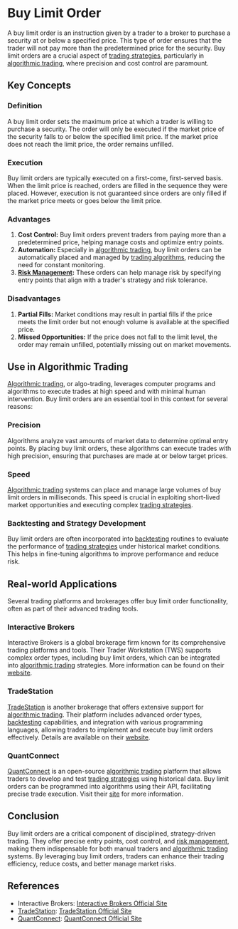 # Buy Limit Order

A buy limit order is an instruction given by a trader to a broker to purchase a security at or below a specified price. This type of order ensures that the trader will not pay more than the predetermined price for the security. Buy limit orders are a crucial aspect of [trading strategies](../t/trading_strategies.md), particularly in [algorithmic trading](../a/algorithmic_trading.md), where precision and cost control are paramount.

## Key Concepts

### Definition

A buy limit order sets the maximum price at which a trader is willing to purchase a security. The order will only be executed if the market price of the security falls to or below the specified limit price. If the market price does not reach the limit price, the order remains unfilled.

### Execution

Buy limit orders are typically executed on a first-come, first-served basis. When the limit price is reached, orders are filled in the sequence they were placed. However, execution is not guaranteed since orders are only filled if the market price meets or goes below the limit price.

### Advantages

1. **Cost Control:** Buy limit orders prevent traders from paying more than a predetermined price, helping manage costs and optimize entry points.
2. **Automation:** Especially in [algorithmic trading](../a/algorithmic_trading.md), buy limit orders can be automatically placed and managed by [trading algorithms](../t/trading_algorithms.md), reducing the need for constant monitoring.
3. **[Risk Management](../r/risk_management.md):** These orders can help manage risk by specifying entry points that align with a trader's strategy and risk tolerance.

### Disadvantages

1. **Partial Fills:** Market conditions may result in partial fills if the price meets the limit order but not enough volume is available at the specified price.
2. **Missed Opportunities:** If the price does not fall to the limit level, the order may remain unfilled, potentially missing out on market movements.

## Use in Algorithmic Trading

[Algorithmic trading](../a/algorithmic_trading.md), or algo-trading, leverages computer programs and algorithms to execute trades at high speed and with minimal human intervention. Buy limit orders are an essential tool in this context for several reasons:

### Precision

Algorithms analyze vast amounts of market data to determine optimal entry points. By placing buy limit orders, these algorithms can execute trades with high precision, ensuring that purchases are made at or below target prices.

### Speed

[Algorithmic trading](../a/algorithmic_trading.md) systems can place and manage large volumes of buy limit orders in milliseconds. This speed is crucial in exploiting short-lived market opportunities and executing complex [trading strategies](../t/trading_strategies.md).

### Backtesting and Strategy Development

Buy limit orders are often incorporated into [backtesting](../b/backtesting.md) routines to evaluate the performance of [trading strategies](../t/trading_strategies.md) under historical market conditions. This helps in fine-tuning algorithms to improve performance and reduce risk.

## Real-world Applications

Several trading platforms and brokerages offer buy limit order functionality, often as part of their advanced trading tools.

### Interactive Brokers

Interactive Brokers is a global brokerage firm known for its comprehensive trading platforms and tools. Their Trader Workstation (TWS) supports complex order types, including buy limit orders, which can be integrated into [algorithmic trading](../a/algorithmic_trading.md) strategies. More information can be found on their [website](https://www.interactivebrokers.com).

### TradeStation

[TradeStation](../t/tradestation.md) is another brokerage that offers extensive support for [algorithmic trading](../a/algorithmic_trading.md). Their platform includes advanced order types, [backtesting](../b/backtesting.md) capabilities, and integration with various programming languages, allowing traders to implement and execute buy limit orders effectively. Details are available on their [website](https://www.tradestation.com).

### QuantConnect

[QuantConnect](../q/quantconnect.md) is an open-source [algorithmic trading](../a/algorithmic_trading.md) platform that allows traders to develop and test [trading strategies](../t/trading_strategies.md) using historical data. Buy limit orders can be programmed into algorithms using their API, facilitating precise trade execution. Visit their [site](https://www.quantconnect.com) for more information.

## Conclusion

Buy limit orders are a critical component of disciplined, strategy-driven trading. They offer precise entry points, cost control, and [risk management](../r/risk_management.md), making them indispensable for both manual traders and [algorithmic trading](../a/algorithmic_trading.md) systems. By leveraging buy limit orders, traders can enhance their trading efficiency, reduce costs, and better manage market risks.

## References

- Interactive Brokers: [Interactive Brokers Official Site](https://www.interactivebrokers.com)
- [TradeStation](../t/tradestation.md): [TradeStation Official Site](https://www.tradestation.com)
- [QuantConnect](../q/quantconnect.md): [QuantConnect Official Site](https://www.quantconnect.com)